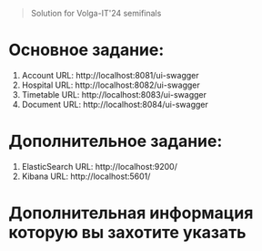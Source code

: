 > Solution for Volga-IT'24 semifinals

# Основное задание:
1. Account URL: http://localhost:8081/ui-swagger
2. Hospital URL: http://localhost:8082/ui-swagger
3. Timetable URL: http://localhost:8083/ui-swagger
4. Document URL: http://localhost:8084/ui-swagger

# Дополнительное задание:
1. ElasticSearch URL: http://localhost:9200/
2. Kibana URL: http://localhost:5601/

# Дополнительная информация которую вы захотите указать
